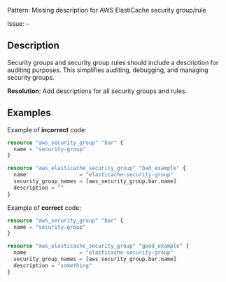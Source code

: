 Pattern: Missing description for AWS ElastiCache security group/rule

Issue: -

## Description

Security groups and security group rules should include a description for auditing purposes. This simplifies auditing, debugging, and managing security groups.

**Resolution**: Add descriptions for all security groups and rules.

## Examples

Example of **incorrect** code:

```terraform
resource "aws_security_group" "bar" {
  name = "security-group"
}

resource "aws_elasticache_security_group" "bad_example" {
  name                 = "elasticache-security-group"
  security_group_names = [aws_security_group.bar.name]
  description = ""
}
```

Example of **correct** code:

```terraform
resource "aws_security_group" "bar" {
  name = "security-group"
}

resource "aws_elasticache_security_group" "good_example" {
  name                 = "elasticache-security-group"
  security_group_names = [aws_security_group.bar.name]
  description = "something"
}
```
